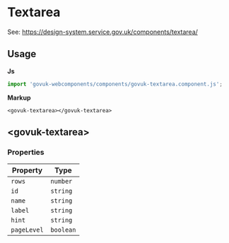 # Textarea

See: https://design-system.service.gov.uk/components/textarea/

## Usage

**Js**

```javascript
import 'govuk-webcomponents/components/govuk-textarea.component.js';
```

**Markup**

```markup
<govuk-textarea></govuk-textarea>
```



## &lt;govuk-textarea&gt;


### Properties

| Property  |  Type     |
|-----------|-----------|
| `rows` | `number` |
| `id` | `string` |
| `name` | `string` |
| `label` | `string` |
| `hint` | `string` |
| `pageLevel` | `boolean` |





